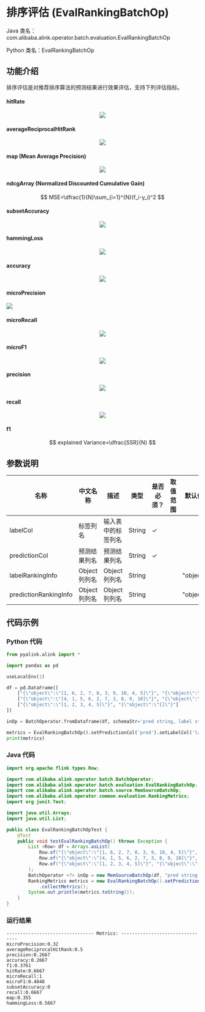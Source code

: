# 排序评估 (EvalRankingBatchOp)
Java 类名：com.alibaba.alink.operator.batch.evaluation.EvalRankingBatchOp

Python 类名：EvalRankingBatchOp


## 功能介绍
排序评估是对推荐排序算法的预测结果进行效果评估，支持下列评估指标。

#### hitRate	 
<div align=center><img src="https://img.alicdn.com/tfs/TB1FnHAYQY2gK0jSZFgXXc5OFXa-282-136.jpg" ></div>

#### averageReciprocalHitRank
<div align=center><img src="https://img.alicdn.com/tfs/TB1dgAQlwgP7K4jSZFqXXamhVXa-454-164.jpg" ></div>

#### map (Mean Average Precision)
<div align=center><img src="https://img.alicdn.com/tfs/TB1inzAYUY1gK0jSZFCXXcwqXXa-494-74.jpg"></div>

#### ndcgArray (Normalized Discounted Cumulative Gain)
$$ MSE=\dfrac{1}{N}\sum_{i=1}^{N}(f_i-y_i)^2 $$


#### subsetAccuracy
<div align=center><img src="https://img.alicdn.com/tfs/TB1QHzHYRr0gK0jSZFnXXbRRXXa-119-31.jpg" ></div>

#### hammingLoss
<div align=center><img src="https://img.alicdn.com/tfs/TB1OtDqYLb2gK0jSZK9XXaEgFXa-249-30.jpg" ></div>

#### accuracy
<div align=center><img src="https://img.alicdn.com/tfs/TB1EAHtYKH2gK0jSZJnXXaT1FXa-160-36.jpg" ></div>

#### microPrecision
<div aligh=center><img src="https://img.alicdn.com/tfs/TB1eq_nYFY7gK0jSZKzXXaikpXa-212-45.jpg" ></div>

#### microRecall
<div align=center><img src="https://img.alicdn.com/tfs/TB1CDruYUH1gK0jSZSyXXXtlpXa-214-44.jpg" ></div>

#### microF1
<div align=center><img src="https://img.alicdn.com/tfs/TB1dAzFYUT1gK0jSZFrXXcNCXXa-370-50.jpg" ></div>

#### precision
<div align=center><img src="https://img.alicdn.com/tfs/TB1H12oYFY7gK0jSZKzXXaikpXa-113-34.jpg" ></div>

#### recall
<div align=center><img src="https://img.alicdn.com/tfs/TB1LuKilZVl614jSZKPXXaGjpXa-110-36.jpg" ></div>

#### f1
$$ explained Variance=\dfrac{SSR}{N} $$


## 参数说明
| 名称 | 中文名称 | 描述 | 类型 | 是否必须？ | 取值范围 | 默认值 |
| --- | --- | --- | --- | --- | --- | --- |
| labelCol | 标签列名 | 输入表中的标签列名 | String | ✓ |  |  |
| predictionCol | 预测结果列名 | 预测结果列名 | String | ✓ |  |  |
| labelRankingInfo | Object列列名 | Object列列名 | String |  |  | "object" |
| predictionRankingInfo | Object列列名 | Object列列名 | String |  |  | "object" |



## 代码示例
### Python 代码
```python
from pyalink.alink import *

import pandas as pd

useLocalEnv(1)

df = pd.DataFrame([
    ["{\"object\":\"[1, 6, 2, 7, 8, 3, 9, 10, 4, 5]\"}", "{\"object\":\"[1, 2, 3, 4, 5]\"}"],
    ["{\"object\":\"[4, 1, 5, 6, 2, 7, 3, 8, 9, 10]\"}", "{\"object\":\"[1, 2, 3]\"}"],
    ["{\"object\":\"[1, 2, 3, 4, 5]\"}", "{\"object\":\"[]\"}"]
])

inOp = BatchOperator.fromDataframe(df, schemaStr='pred string, label string')

metrics = EvalRankingBatchOp().setPredictionCol('pred').setLabelCol('label').linkFrom(inOp).collectMetrics()
print(metrics)
```
### Java 代码
```java
import org.apache.flink.types.Row;

import com.alibaba.alink.operator.batch.BatchOperator;
import com.alibaba.alink.operator.batch.evaluation.EvalRankingBatchOp;
import com.alibaba.alink.operator.batch.source.MemSourceBatchOp;
import com.alibaba.alink.operator.common.evaluation.RankingMetrics;
import org.junit.Test;

import java.util.Arrays;
import java.util.List;

public class EvalRankingBatchOpTest {
	@Test
	public void testEvalRankingBatchOp() throws Exception {
		List <Row> df = Arrays.asList(
			Row.of("{\"object\":\"[1, 6, 2, 7, 8, 3, 9, 10, 4, 5]\"}", "{\"object\":\"[1, 2, 3, 4, 5]\"}"),
			Row.of("{\"object\":\"[4, 1, 5, 6, 2, 7, 3, 8, 9, 10]\"}", "{\"object\":\"[1, 2, 3]\"}"),
			Row.of("{\"object\":\"[1, 2, 3, 4, 5]\"}", "{\"object\":\"[]\"}")
		);
		BatchOperator <?> inOp = new MemSourceBatchOp(df, "pred string, label string");
		RankingMetrics metrics = new EvalRankingBatchOp().setPredictionCol("pred").setLabelCol("label").linkFrom(inOp)
			.collectMetrics();
		System.out.println(metrics.toString());
	}
}
```

### 运行结果
```
-------------------------------- Metrics: --------------------------------
microPrecision:0.32
averageReciprocalHitRank:0.5
precision:0.2667
accuracy:0.2667
f1:0.3761
hitRate:0.6667
microRecall:1
microF1:0.4848
subsetAccuracy:0
recall:0.6667
map:0.355
hammingLoss:0.5667
```

